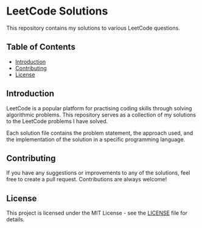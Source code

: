 # LeetCode Solutions

This repository contains my solutions to various LeetCode questions. 

## Table of Contents

- [Introduction](#introduction)
- [Contributing](#contributing)
- [License](#license)

## Introduction

LeetCode is a popular platform for practising coding skills through solving algorithmic problems. This repository serves as a collection of my solutions to the LeetCode problems I have solved.

Each solution file contains the problem statement, the approach used, and the implementation of the solution in a specific programming language.

## Contributing

If you have any suggestions or improvements to any of the solutions, feel free to create a pull request. Contributions are always welcome!

## License

This project is licensed under the MIT License - see the [LICENSE](LICENSE) file for details.
